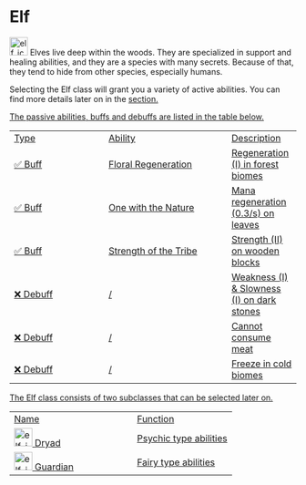 # Elf

<img src="icon_elf.png" alt="elf_icon" width="32" style="inline" title="Elf Icon"/> Elves live deep within the woods. They are specialized in support and healing abilities, and they are a species with many secrets. Because of that, they tend to hide from other species, especially humans.

<chapter title="Active Abilities"/>

Selecting the Elf class will grant you a variety of active abilities. You can find more details later on in the <a href="Elements.md"/>section.

<chapter title="Passive Abilities"/>

The passive abilities, buffs and debuffs are listed in the table below.

<table>
    <tr>
        <td width="150">Type</td>
        <td width="200">Ability</td>
        <td>Description</td>
    </tr>
    <tr>
        <td>✅ Buff</td>
        <td>Floral Regeneration</td>
        <td>Regeneration (I) in forest biomes</td>
    </tr>
    <tr>
        <td>✅ Buff</td>
        <td>One with the Nature</td>
        <td>Mana regeneration (0.3/s) on leaves</td>
    </tr>
    <tr>
        <td>✅ Buff</td>
        <td>Strength of the Tribe</td>
        <td>Strength (II) on wooden blocks</td>
    </tr>
    <tr>
        <td>❌ Debuff</td>
        <td>/</td>
        <td>Weakness (I) & Slowness (I) on dark stones</td>
    </tr>
    <tr>
        <td>❌ Debuff</td>
        <td>/</td>
        <td>Cannot consume meat</td>
    </tr>
    <tr>
        <td>❌ Debuff</td>
        <td>/</td>
        <td>Freeze in cold biomes</td>
    </tr>
</table>

<chapter title="Subclasses"/>

The Elf class consists of two subclasses that can be selected later on.

<table>
    <tr>
        <td width="200">Name</td>
        <td>Function</td>
    </tr>
    <tr>
        <td><img src="icon_elf.png" alt="elf_icon" width="32" style="inline" title="Elf Icon"/> Dryad</td>
        <td>Psychic type abilities</td>
    </tr>
    <tr>
        <td><img src="icon_elf.png" alt="elf_icon" width="32" style="inline" title="Elf Icon"/> Guardian</td>
        <td>Fairy type abilities</td>
    </tr>
</table>